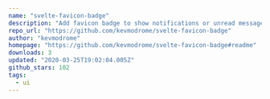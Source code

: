 ```yaml
---
name: "svelte-favicon-badge"
description: "Add favicon badge to show notifications or unread message counts."
repo_url: "https://github.com/kevmodrome/svelte-favicon-badge"
author: "kevmodrome"
homepage: "https://github.com/kevmodrome/svelte-favicon-badge#readme"
downloads: 3
updated: "2020-03-25T19:02:04.005Z"
github_stars: 102
tags: 
  - ui
---
```

